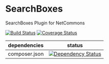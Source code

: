 SearchBoxes
==============

SearchBoxes Plugin for NetCommons

[![Build Status](https://api.travis-ci.org/NetCommons3/SearchBoxes.svg?branch=master)](https://travis-ci.org/NetCommons3/SearchBoxes)
[![Coverage Status](https://coveralls.io/repos/NetCommons3/SearchBoxes/badge.svg?branch=master)](https://coveralls.io/r/NetCommons3/SearchBoxes?branch=master)

| dependencies  | status |
| ------------- | ------ |
| composer.json | [![Dependency Status](https://www.versioneye.com/user/projects/55531fa006c31830550002f4/badge.svg?style=flat)](https://www.versioneye.com/user/projects/55531fa006c31830550002f4) |
